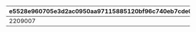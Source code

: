 |e5528e960705e3d2ac0950aa97115885120bf96c740eb7cde00eeb9dfeccbe6e|20b4f4f35cc67485827d9ba0a4bc84b235834ed463306282153bc7247acbb004|0c413d8805b24795b4db5e408514cac26a254d9754aa138329143eb62371fef0|d5f9ca44c52533ea3e18c293857309035b92fbcc131ff7cf17690d489b0841e0|0926f150942c0ee6ee7f0aba56eadae6585dd422cc6b05f89cfef713227eea26|7bbbe52d9a450168a66a4657ef5fd4e25d667228c155503c496538b1fdcbfa1f|2f19eec5e7218202304e1393df539fe114b1144a1205cfb57d0fe9232deecfda|ba6a09e44b9ff208e5d5ab70badf941e28a92c299b38f9d4ae4c97f59a23b06e|bc22b009127bf234a44e47629adb717e53a1cbb5a65291744c2dcfb0871d9052|4c86af65279b4b309579dbeec5dfffd1c657023773bb22d67f4842e55462713b|df1aa7e6789d7cf739980d281055d4712c7fc59f5b69b8d7fa16c56eebd82f10|0b4900e9bfdc49e403a60a075f4b90dffd85ed95efd1465a12af002026ed7372|
| --- | --- | --- | --- | --- | --- | --- | --- | --- | --- | --- | --- |
|2209007|2024/08/10 21:00:00|2000002|2209006|2024/08/16 12:00:00|2024/08/20 11:59:59|1|9000004|bgm_MC178A|2024/08/26 14:59:59|2024/08/21 11:59:59|bgm_MC178B|